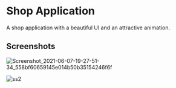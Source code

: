 # Shop Application

A shop application with a beautiful UI and an attractive animation.

## Screenshots
![Screenshot_2021-06-07-19-27-51-34_558bf60659145e014b50b35154246f6f](https://user-images.githubusercontent.com/58231570/121030261-f3a41180-c7c6-11eb-9995-e1b8c08170cc.jpg)

![ss2](https://user-images.githubusercontent.com/58231570/139444957-db5645d8-918a-4771-b91d-8adcc955eec0.jpg)
